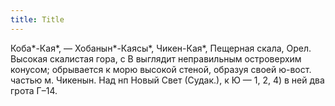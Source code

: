 ```yaml
---
title: Title
---
```


Коба*-Кая*, — Хобанын*-Каясы*, Чикен-Кая*, Пещерная скала, Орел. Высокая
скалистая гора, с В выглядит неправильным островерхим конусом; обрывается к морю
высокой стеной, образуя своей ю-вост. частью м. Чикенын. Над нп Новый Свет
(Судак.), к Ю — 1, 2, 4) в ней два грота Г–14.
